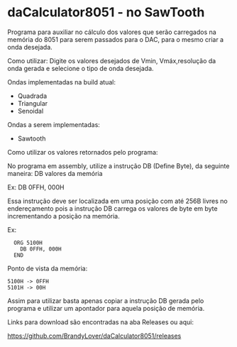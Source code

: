 # daCalculator8051 - no SawTooth
Programa para auxiliar no cálculo dos valores que serão carregados na memória do 8051 para serem passados para o DAC, para o mesmo
criar a onda desejada.

Como utilizar:
  Digite os valores desejados de Vmin, Vmáx,resolução da onda gerada e selecione o tipo de onda desejada.
  
Ondas implementadas na build atual:
  - Quadrada
  - Triangular
  - Senoidal
  
Ondas a serem implementadas:
  
  
  - Sawtooth
  
Como utilizar os valores retornados pelo programa:

No programa em assembly, utilize a instrução DB (Define Byte), da seguinte maneira: 
  DB valores da memória
  
  Ex: DB 0FFH, 000H
  
  Essa instrução deve ser localizada em uma posição com até 256B livres no endereçamento pois a instrução DB carrega os
  valores de byte em byte incrementando a posição na memória.
  
  Ex: 
  
      ORG 5100H        
        DB 0FFH, 000H       
      END
  
  Ponto de vista da memória:
  
    5100H -> 0FFH    
    5101H -> 00H
  
  Assim para utilizar basta apenas copiar a instrução DB gerada pelo programa e utilizar um apontador para aquela posição de memória.
  
  Links para download são encontradas na aba Releases ou aqui:
    
   https://github.com/BrandyLover/daCalculator8051/releases
      
